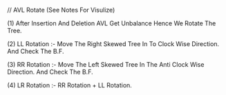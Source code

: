 // AVL Rotate (See Notes For Visulize)

(1) After Insertion And Deletion AVL Get Unbalance Hence We Rotate The Tree. 

(2) LL Rotation :- Move The Right Skewed Tree In To Clock Wise Direction. And Check The B.F. 

(3) RR Rotation :- Move The Left Skewed Tree In The Anti Clock Wise Direction. And Check The B.F.

(4) LR Rotation :- RR Rotation + LL Rotation. 